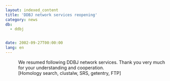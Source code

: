 ```yaml
---
layout: indexed_content
title: 'DDBJ network services reopening'
category: news
db:
  - ddbj


date: 2002-09-27T00:00:00
lang: en
---
```


<dd>We resumed following DDBJ network services. Thank you very much for your understanding and cooperation.<br>
<dd>[Homology search, clustalw, SRS, getentry, FTP]</dd>
</dd>
